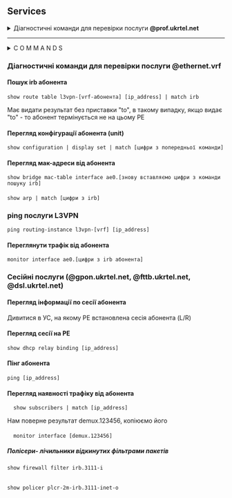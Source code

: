 ## Services

<details>
  <summary> Діагностичні команди для перевірки послуги <b> @prof.ukrtel.net </b> </summary>

#### Пошук irb абонента
    show route [ip_address] | match irb
Має видати результат без приставки "to", в такому випадку, якщо видає "to" - то абонент термінується не на цьому РЕ

#### Перегляд конфігурації абонента (unit) [додаємо до match цифри irb]
    show configuration | display set | match 
#### Перегляд мак-адреси від абонента [додаємо до ae0.irb]
    show bridge mac-table interface ae0.
#### [додаємо до match цифри irb]
    show arp | match 

#### ping послуги Prof-internet
    ping [ip_address]

#### Переглянути трафік від абонента [додаємо до ae0.irb]
    monitor interface ae0.
</details>

------------


<details>
  <summary> C O M M A N D S </summary>

</details>

### Діагностичні команди для перевірки послуги @ethernet.vrf
#### Пошук irb абонента
    show route table l3vpn-[vrf-абонента] [ip_address] | match irb
Має видати результат без приставки "to", в такому випадку, якщо видає "to" - то абонент термінується не на цьому РЕ

#### Перегляд конфігурації абонента (unit)
    show configuration | display set | match [цифри з попередньої команди]

#### Перегляд мак-адреси від абонента
    show bridge mac-table interface ae0.[знову вставляємо цифри з команди пошуку irb]
####
    show arp | match [цифри з irb]

### ping послуги L3VPN
    ping routing-instance l3vpn-[vrf] [ip_address]

#### Переглянути трафік від абонента
    monitor interface ae0.[цифри з irb абонента]

### Сесійні послуги (@gpon.ukrtel.net, @fttb.ukrtel.net, @dsl.ukrtel.net)
#### Перегляд інформації по сесії абонента
Дивитися в УС, на якому РЕ встановлена сесія абонента (L/R)

#### Перегляд сесії на РЕ
    show dhcp relay binding [ip_address]

#### Пінг абонента
    ping [ip_address]

#### Перегляд наявності трафіку від абонента
	  show subscribers | match [ip_address]
Нам поверне результат demux.123456, копіюємо його
####
	  monitor interface [demux.123456]


##### Полісери- лічильники відкинутих фільтрами пакетів
    show firewall filter irb.3111-i
######
    show policer plcr-2m-irb.3111-inet-o
######
